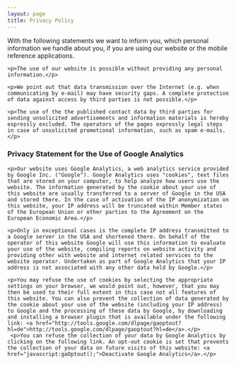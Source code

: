 ```yaml
---
layout: page
title: Privacy Policy
---
```

<script>function gaOptout() {document.cookie = disableStr + '=true; expires=Thu, 31 Dec 2099 23:59:59 UTC; path=/';window[disableStr] = true;alert("Google Analytics has been disabled!");}</script>

<div class="row">
  <section class="col-md-12">
    <p>With the following statements we want to inform you, which personal information we handle about you, if you are using our website or the mobile reference applications.</p>

    <p>The use of our website is possible without providing any personal information.</p>

    <p>We point out that data transmission over the Internet (e.g. when communicating by e-mail) may have security gaps. A complete protection of data against access by third parties is not possible.</p>

    <p>The use of the the published contact data by third parties for sending unsolicited advertisements and information materials is hereby expressly excluded. The operators of the pages expressly legal steps in case of unsolicited promotional information, such as spam e-mails.</p>
  </section>
</div>

<div class="row">
  <section class="col-md-12">
    <h3>Privacy Statement for the Use of Google Analytics</h3>

    <p>Our website uses Google Analytics, a web analytics service provided by Google Inc. ("Google"). Google Analytics uses "cookies", text files that are stored on your computer, to help analyze how users use the website. The information generated by the cookie about your use of this website are usually transferred to a server of Google in the USA and stored there. In the case of activation of the IP anonymization on this website, your IP address will be truncated within Member states of the European Union or other parties to the Agreement on the European Economic Area.</p>

    <p>Only in exceptional cases is the complete IP address transmitted to a Google server in the USA and shortened there. On behalf of the operator of this website Google will use this information to evaluate your use of the website, compiling reports on website activity and providing other with website and internet related services to the website operator. Undertaken as part of Google Analytics that your IP address is not associated with any other data held by Google.</p>

    <p>You may refuse the use of cookies by selecting the appropriate settings on your browser, we would point out, however, that you may then be used to their full extent in this case not all features of this website. You can also prevent the collection of data generated by the cookie about your use of the website (including your IP address) to Google and the processing of these data by Google, by downloading and installing a browser plugin that is available under the following link: <a href="http://tools.google.com/dlpage/gaoptout?hl=de">http://tools.google.com/dlpage/gaoptout?hl=de</a>.</p>
	 <p>You can refuse the collection of your data by Google Analytics by clicking on the following link. An opt-out cookie is set that prevents the collection of your data on future visits of this website: <a href="javascript:gaOptout();">Deactivate Google Analytics</a>.</p>
  </section>
</div>
